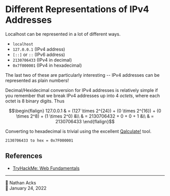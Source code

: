 # Different Representations of IPv4 Addresses

Localhost can be represented in a lot of different ways.

* `localhost`
* `127.0.0.1` (IPv4 address)
* `[::]` or `::` (IPv6 address)
* `2130706433` (IPv4 in decimal)
* `0x7f000001` (IPv4 in hexadecimal)

The last two of these are particularly interesting -- IPv4 addresses can be represented as plain numbers!

Decimal/Hexidecimal conversion for IPv4 addresses is relatively simple if you remember that we break IPv4 addresses up into 4 *octets*, where each octet is 8 binary digits. Thus

$$\begin{flalign}
127.0.0.1 & = (127 \times 2^{24}) + (0 \times 2^{16}) + (0 \times 2^8) + (1 \times 2^0) &\\
          & = 2130706432 + 0 + 0 + 1 &\\
		& = 2130706433
\end{flalign}$$

Converting to hexadecimal is trivial using the excellent [Qalculate!](https://qalculate.github.io/) tool.

```qalc
2130706433 to hex = 0x7F000001
```

## References

* [TryHackMe: Web Fundamentals](tryhackme-web-fundamentals.md)

- - - -

👤 Nathan Acks  
📅 January 24, 2022
